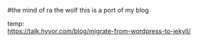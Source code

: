 #the mind of ra the wolf
this is a port of my blog


temp:  
https://talk.hyvor.com/blog/migrate-from-wordpress-to-jekyll/
